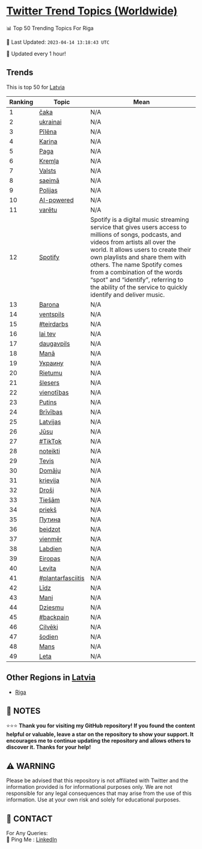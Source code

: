 [Twitter Trend Topics (Worldwide)](https://github.com/ErcinDedeoglu/Twitter-Trend-Topics)
==========


📊 Top 50 Trending Topics For Riga

📆 Last Updated: `2023-04-14 13:18:43 UTC`

🔧 Updated every 1 hour!


## Trends

This is top 50 for [Latvia](</Latvia>)

| Ranking | Topic | Mean |
| ------- | ------------ | ------------ |
| 1 | [čaka](http://twitter.com/search?q=%c4%8daka) | N/A |
| 2 | [ukrainai](http://twitter.com/search?q=ukrainai) | N/A |
| 3 | [Pīlēna](http://twitter.com/search?q=P%c4%abl%c4%93na) | N/A |
| 4 | [Kariņa](http://twitter.com/search?q=Kari%c5%86a) | N/A |
| 5 | [Paga](http://twitter.com/search?q=Paga) | N/A |
| 6 | [Kremļa](http://twitter.com/search?q=Krem%c4%bca) | N/A |
| 7 | [Valsts](http://twitter.com/search?q=Valsts) | N/A |
| 8 | [saeimā](http://twitter.com/search?q=saeim%c4%81) | N/A |
| 9 | [Polijas](http://twitter.com/search?q=Polijas) | N/A |
| 10 | [AI-powered](http://twitter.com/search?q=AI-powered) | N/A |
| 11 | [varētu](http://twitter.com/search?q=var%c4%93tu) | N/A |
| 12 | [Spotify](http://twitter.com/search?q=Spotify) | Spotify is a digital music streaming service that gives users access to millions of songs, podcasts, and videos from artists all over the world. It allows users to create their own playlists and share them with others. The name Spotify comes from a combination of the words “spot” and “identify”, referring to the ability of the service to quickly identify and deliver music. |
| 13 | [Barona](http://twitter.com/search?q=Barona) | N/A |
| 14 | [ventspils](http://twitter.com/search?q=ventspils) | N/A |
| 15 | [#teirdarbs](http://twitter.com/search?q=%23teirdarbs) | N/A |
| 16 | [lai tev](http://twitter.com/search?q=lai+tev) | N/A |
| 17 | [daugavpils](http://twitter.com/search?q=daugavpils) | N/A |
| 18 | [Manā](http://twitter.com/search?q=Man%c4%81) | N/A |
| 19 | [Украину](http://twitter.com/search?q=%d0%a3%d0%ba%d1%80%d0%b0%d0%b8%d0%bd%d1%83) | N/A |
| 20 | [Rietumu](http://twitter.com/search?q=Rietumu) | N/A |
| 21 | [šlesers](http://twitter.com/search?q=%c5%a1lesers) | N/A |
| 22 | [vienotības](http://twitter.com/search?q=vienot%c4%abbas) | N/A |
| 23 | [Putins](http://twitter.com/search?q=Putins) | N/A |
| 24 | [Brīvības](http://twitter.com/search?q=Br%c4%abv%c4%abbas) | N/A |
| 25 | [Latvijas](http://twitter.com/search?q=Latvijas) | N/A |
| 26 | [Jūsu](http://twitter.com/search?q=J%c5%absu) | N/A |
| 27 | [#TikTok](http://twitter.com/search?q=%23TikTok) | N/A |
| 28 | [noteikti](http://twitter.com/search?q=noteikti) | N/A |
| 29 | [Tevis](http://twitter.com/search?q=Tevis) | N/A |
| 30 | [Domāju](http://twitter.com/search?q=Dom%c4%81ju) | N/A |
| 31 | [krievija](http://twitter.com/search?q=krievija) | N/A |
| 32 | [Droši](http://twitter.com/search?q=Dro%c5%a1i) | N/A |
| 33 | [Tiešām](http://twitter.com/search?q=Tie%c5%a1%c4%81m) | N/A |
| 34 | [priekš](http://twitter.com/search?q=priek%c5%a1) | N/A |
| 35 | [Путина](http://twitter.com/search?q=%d0%9f%d1%83%d1%82%d0%b8%d0%bd%d0%b0) | N/A |
| 36 | [beidzot](http://twitter.com/search?q=beidzot) | N/A |
| 37 | [vienmēr](http://twitter.com/search?q=vienm%c4%93r) | N/A |
| 38 | [Labdien](http://twitter.com/search?q=Labdien) | N/A |
| 39 | [Eiropas](http://twitter.com/search?q=Eiropas) | N/A |
| 40 | [Levita](http://twitter.com/search?q=Levita) | N/A |
| 41 | [#plantarfasciitis](http://twitter.com/search?q=%23plantarfasciitis) | N/A |
| 42 | [Līdz](http://twitter.com/search?q=L%c4%abdz) | N/A |
| 43 | [Mani](http://twitter.com/search?q=Mani) | N/A |
| 44 | [Dziesmu](http://twitter.com/search?q=Dziesmu) | N/A |
| 45 | [#backpain](http://twitter.com/search?q=%23backpain) | N/A |
| 46 | [Cilvēki](http://twitter.com/search?q=Cilv%c4%93ki) | N/A |
| 47 | [šodien](http://twitter.com/search?q=%c5%a1odien) | N/A |
| 48 | [Mans](http://twitter.com/search?q=Mans) | N/A |
| 49 | [Leta](http://twitter.com/search?q=Leta) | N/A |



## Other Regions in [Latvia](</Latvia>)

* [Riga](</Latvia/Riga.md>)



## 📝 NOTES

⭐⭐⭐ **Thank you for visiting my GitHub repository! If you found the content helpful or valuable, leave a star on the repository to show your support. It encourages me to continue updating the repository and allows others to discover it. Thanks for your help!**


## ⚠️ WARNING

Please be advised that this repository is not affiliated with Twitter and the information provided is for informational purposes only. We are not responsible for any legal consequences that may arise from the use of this information. Use at your own risk and solely for educational purposes.


## 📨 CONTACT

 For Any Queries:  
            🏓 Ping Me : [LinkedIn](https://www.linkedin.com/in/ercindedeoglu/)
